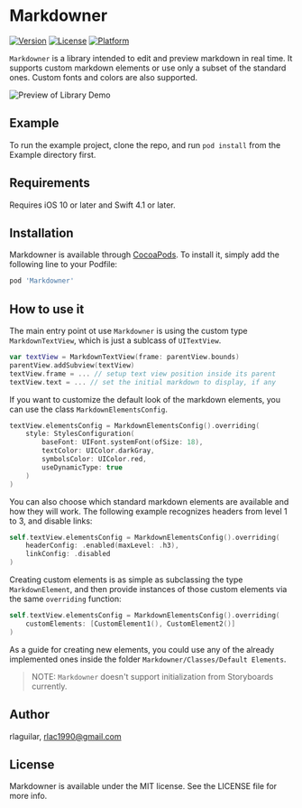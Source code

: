 # Markdowner

[![Version](https://img.shields.io/cocoapods/v/Markdowner.svg?style=flat)](https://cocoapods.org/pods/Markdowner)
[![License](https://img.shields.io/cocoapods/l/Markdowner.svg?style=flat)](https://cocoapods.org/pods/Markdowner)
[![Platform](https://img.shields.io/cocoapods/p/Markdowner.svg?style=flat)](https://cocoapods.org/pods/Markdowner)

`Markdowner` is a library intended to edit and preview markdown in real time. It supports custom markdown elements or use only a subset of the standard ones. Custom fonts and colors are also supported.  

![Preview of Library Demo](Assets/demo.jpeg)

## Example

To run the example project, clone the repo, and run `pod install` from the Example directory first.

## Requirements
Requires iOS 10 or later and Swift 4.1 or later.

## Installation

Markdowner is available through [CocoaPods](https://cocoapods.org). To install
it, simply add the following line to your Podfile:

```ruby
pod 'Markdowner'
```

## How to use it
The main entry point ot use `Markdowner` is using the custom type  `MarkdownTextView`, which is just a sublcass of `UITextView`.

```swift
var textView = MarkdownTextView(frame: parentView.bounds)
parentView.addSubview(textView)
textView.frame = ... // setup text view position inside its parent
textView.text = ... // set the initial markdown to display, if any

```

If you want to customize the default look of the markdown elements, you can use the class `MarkdownElementsConfig`.

```swift
textView.elementsConfig = MarkdownElementsConfig().overriding(
    style: StylesConfiguration(
        baseFont: UIFont.systemFont(ofSize: 18),
        textColor: UIColor.darkGray,
        symbolsColor: UIColor.red,
        useDynamicType: true
    )
)
```

You can also choose which standard markdown elements are available and how they will work. The following example recognizes headers from level 1 to 3, and disable links:

```swift
self.textView.elementsConfig = MarkdownElementsConfig().overriding(
    headerConfig: .enabled(maxLevel: .h3),
    linkConfig: .disabled
)
```

Creating custom elements is as simple as subclassing the type `MarkdownElement`, and then provide instances of those custom elements via the same `overriding` function:

```swift
self.textView.elementsConfig = MarkdownElementsConfig().overriding(
    customElements: [CustomElement1(), CustomElement2()]
)
```

As a guide for creating new elements, you could use any of the already implemented ones inside the folder `Markdowner/Classes/Default Elements`.

> NOTE: `Markdowner` doesn't support initialization from Storyboards currently.

## Author

rlaguilar, rlac1990@gmail.com

## License

Markdowner is available under the MIT license. See the LICENSE file for more info.
